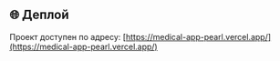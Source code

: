 ## 🌐 Деплой

Проект доступен по адресу: [https://medical-app-pearl.vercel.app/](https://medical-app-pearl.vercel.app/)
